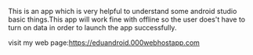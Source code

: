 This is an app which is very helpful to understand some android studio
basic things.This app will work fine with offline so the user does't have
to turn on data in order to launch the app successfully.

visit my web page:https://eduandroid.000webhostapp.com